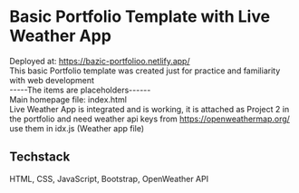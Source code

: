 # Basic Portfolio Template with Live Weather App  
Deployed at: https://bazic-portfolioo.netlify.app/   
This basic Portfolio template was created just for practice and familiarity with web development  
-----The items are placeholders------  
Main homepage file: index.html  
Live Weather App is integrated and is working, it is attached as Project 2 in the portfolio and need weather api keys from https://openweathermap.org/ use them in idx.js (Weather app file) 
## Techstack 
 HTML, CSS, JavaScript, Bootstrap, OpenWeather API
